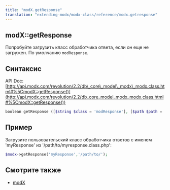 ```yaml
---
title: "modX.getResponse"
translation: "extending-modx/modx-class/reference/modx.getresponse"
---
```


## modX::getResponse

Попробуйте загрузить класс обработчика ответа, если он еще не загружен. По умолчанию `modResponse`.

## Синтаксис

API Doc: [http://api.modx.com/revolution/2.2/db\_core\_model\_modx\_modx.class.html#%5CmodX::getResponse()](http://api.modx.com/revolution/2.2/db_core_model_modx_modx.class.html#%5CmodX::getResponse())

``` php
boolean getResponse ([$string $class = 'modResponse'], [$path $path = ''])
```

## Пример

Загрузите пользовательский класс обработчика ответов с именем 'myResponse' из '/path/to/myresponse.class.php':

``` php
$modx->getResponse('myResponse','/path/to/');
```

## Смотрите также

- [modX](extending-modx/core-model/modx "modX")

